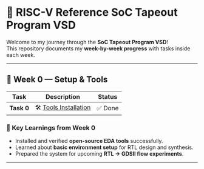 # 🚀 RISC-V Reference SoC Tapeout Program VSD

Welcome to my journey through the **SoC Tapeout Program VSD**!  
This repository documents my **week-by-week progress** with tasks inside each week.  

---

## 📅 Week 0 — Setup & Tools

| Task | Description | Status |
|------|-------------|---------|
| **Task 0** | 🛠️ [Tools Installation](Week0/Task0/README.md) | ✅ Done |


### 🌟 Key Learnings from Week 0
- Installed and verified **open-source EDA tools** successfully.  
- Learned about **basic environment setup** for RTL design and synthesis.  
- Prepared the system for upcoming **RTL → GDSII flow experiments**.  

---

